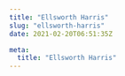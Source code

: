 ```yaml
---
title: "Ellsworth Harris"
slug: "ellsworth-harris"
date: 2021-02-20T06:51:35Z

meta:
  title: "Ellsworth Harris"
---
```


